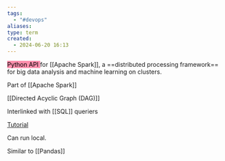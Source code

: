 ```yaml
---
tags:
  - "#devops"
aliases: 
type: term
created:
  - 2024-06-20 16:13
---
```


<mark style="background: #FF5582A6;">Python API </mark>for [[Apache Spark]], a ==distributed processing framework== for big data analysis and machine learning on clusters.

Part of [[Apache Spark]]

[[Directed Acyclic Graph (DAG)]]

Interlinked with [[SQL]] queriers

[Tutorial](https://www.youtube.com/watch?v=WyZmM6K7ubc)

Can run local.

Similar to [[Pandas]] 



